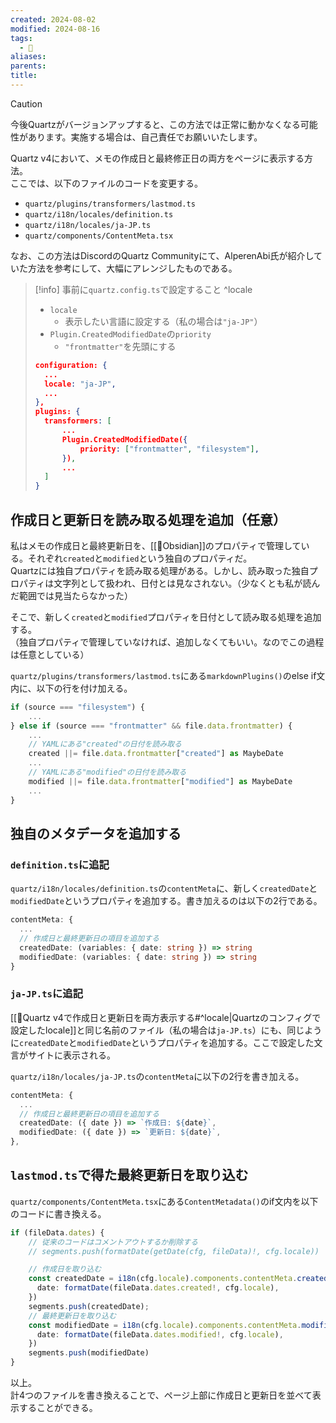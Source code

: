 ```yaml
---
created: 2024-08-02
modified: 2024-08-16
tags:
  - 💎
aliases: 
parents: 
title: 
---
```

>[!caution]
>今後Quartzがバージョンアップすると、この方法では正常に動かなくなる可能性があります。実施する場合は、自己責任でお願いいたします。

Quartz v4において、メモの作成日と最終修正日の両方をページに表示する方法。  
ここでは、以下のファイルのコードを変更する。
- `quartz/plugins/transformers/lastmod.ts`
- `quartz/i18n/locales/definition.ts`
- `quartz/i18n/locales/ja-JP.ts`
- `quartz/components/ContentMeta.tsx`

なお、この方法はDiscordのQuartz Communityにて、AlperenAbi氏が紹介していた方法を参考にして、大幅にアレンジしたものである。

>[!info] 事前に`quartz.config.ts`で設定すること ^locale
>- `locale`
>	- 表示したい言語に設定する（私の場合は`"ja-JP"`）
>- `Plugin.CreatedModifiedDate`の`priority`
>	- `"frontmatter"`を先頭にする
>
>```json
>configuration: {
>	...
>	locale: "ja-JP",
>	...
>},
>plugins: {
>	transformers: [
>		...
>		Plugin.CreatedModifiedDate({
>			priority: ["frontmatter", "filesystem"],
>		}),
>		...
>	]
>}
>```

## 作成日と更新日を読み取る処理を追加（任意）
私はメモの作成日と最終更新日を、[[🧰Obsidian]]のプロパティで管理している。それぞれ`created`と`modified`という独自のプロパティだ。  
Quartzには独自プロパティを読み取る処理がある。しかし、読み取った独自プロパティは文字列として扱われ、日付とは見なされない。（少なくとも私が読んだ範囲では見当たらなかった）  

そこで、新しく`created`と`modified`プロパティを日付として読み取る処理を追加する。  
（独自プロパティで管理していなければ、追加しなくてもいい。なのでこの過程は任意としている）

`quartz/plugins/transformers/lastmod.ts`にある`markdownPlugins()`のelse if文内に、以下の行を付け加える。
```ts
if (source === "filesystem") {
	...
} else if (source === "frontmatter" && file.data.frontmatter) {
	...
	// YAMLにある"created"の日付を読み取る
	created ||= file.data.frontmatter["created"] as MaybeDate
	...
	// YAMLにある"modified"の日付を読み取る
	modified ||= file.data.frontmatter["modified"] as MaybeDate
	...
}
```

## 独自のメタデータを追加する
### `definition.ts`に追記
`quartz/i18n/locales/definition.ts`の`contentMeta`に、新しく`createdDate`と`modifiedDate`というプロパティを追加する。書き加えるのは以下の2行である。
```ts
contentMeta: {
  ...
  // 作成日と最終更新日の項目を追加する
  createdDate: (variables: { date: string }) => string
  modifiedDate: (variables: { date: string }) => string
}
```

### `ja-JP.ts`に追記
[[💎Quartz v4で作成日と更新日を両方表示する#^locale|Quartzのコンフィグで設定したlocale]]と同じ名前のファイル（私の場合は`ja-JP.ts`）にも、同じように`createdDate`と`modifiedDate`というプロパティを追加する。ここで設定した文言がサイトに表示される。

`quartz/i18n/locales/ja-JP.ts`の`contentMeta`に以下の2行を書き加える。
```ts
contentMeta: {
  ...
  // 作成日と最終更新日の項目を追加する
  createdDate: ({ date }) => `作成日: ${date}`,
  modifiedDate: ({ date }) => `更新日: ${date}`,
},
```

##  `lastmod.ts`で得た最終更新日を取り込む
`quartz/components/ContentMeta.tsx`にある`ContentMetadata()`のif文内を以下のコードに書き換える。

```ts
if (fileData.dates) {
	// 従来のコードはコメントアウトするか削除する
	// segments.push(formatDate(getDate(cfg, fileData)!, cfg.locale))

	// 作成日を取り込む
	const createdDate = i18n(cfg.locale).components.contentMeta.createdDate({
	  date: formatDate(fileData.dates.created!, cfg.locale),
	})
	segments.push(createdDate);
	// 最終更新日を取り込む
	const modifiedDate = i18n(cfg.locale).components.contentMeta.modifiedDate({
	  date: formatDate(fileData.dates.modified!, cfg.locale),
	})
	segments.push(modifiedDate)
}
```

以上。  
計4つのファイルを書き換えることで、ページ上部に作成日と更新日を並べて表示することができる。
